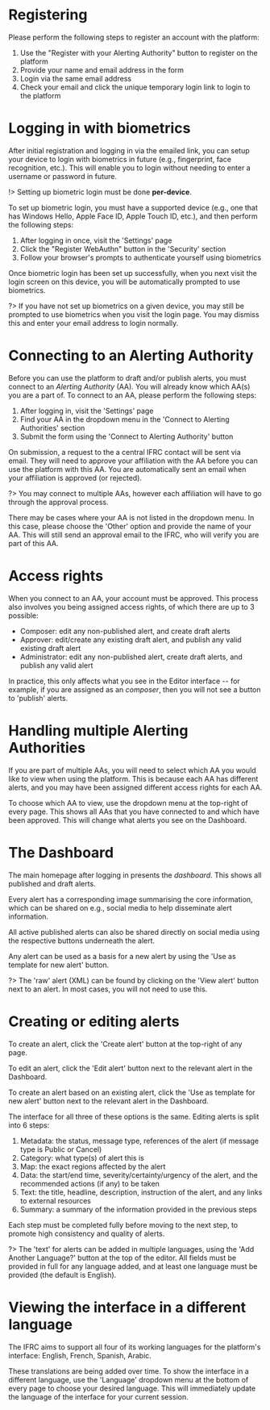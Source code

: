 # Registering

Please perform the following steps to register an account with the platform:

1. Use the "Register with your Alerting Authority" button to register on the platform
2. Provide your name and email address in the form
3. Login via the same email address
4. Check your email and click the unique temporary login link to login to the platform

# Logging in with biometrics

After initial registration and logging in via the emailed link, you can setup your device to login with biometrics in future (e.g., fingerprint, face recognition, etc.). This will enable you to login without needing to enter a username or password in future.

!> Setting up biometric login must be done **per-device**.

To set up biometric login, you must have a supported device (e.g., one that has Windows Hello, Apple Face ID, Apple Touch ID, etc.), and then perform the following steps:

1. After logging in once, visit the 'Settings' page
2. Click the "Register WebAuthn" button in the 'Security' section
3. Follow your browser's prompts to authenticate yourself using biometrics

Once biometric login has been set up successfully, when you next visit the login screen on this device, you will be automatically prompted to use biometrics.

?> If you have not set up biometrics on a given device, you may still be prompted to use biometrics when you visit the login page. You may dismiss this and enter your email address to login normally.

# Connecting to an Alerting Authority

Before you can use the platform to draft and/or publish alerts, you must connect to an _Alerting Authority_ (AA). You will already know which AA(s) you are a part of. To connect to an AA, please perform the following steps:

1. After logging in, visit the 'Settings' page
2. Find your AA in the dropdown menu in the 'Connect to Alerting Authorities' section
3. Submit the form using the 'Connect to Alerting Authority' button

On submission, a request to the a central IFRC contact will be sent via email. They will need to approve your affiliation with the AA before you can use the platform with this AA. You are automatically sent an email when your affiliation is approved (or rejected).

?> You may connect to multiple AAs, however each affiliation will have to go through the approval process.

There may be cases where your AA is not listed in the dropdown menu. In this case, please choose the 'Other' option and provide the name of your AA. This will still send an approval email to the IFRC, who will verify you are part of this AA.

# Access rights

When you connect to an AA, your account must be approved. This process also involves you being assigned access rights, of which there are up to 3 possible:

- Composer: edit any non-published alert, and create draft alerts
- Approver: edit/create any existing draft alert, and publish any valid existing draft alert
- Administrator: edit any non-published alert, create draft alerts, and publish any valid alert

In practice, this only affects what you see in the Editor interface -- for example, if you are assigned as an _composer_, then you will not see a button to 'publish' alerts.

# Handling multiple Alerting Authorities

If you are part of multiple AAs, you will need to select which AA you would like to view when using the platform. This is because each AA has different alerts, and you may have been assigned different access rights for each AA.

To choose which AA to view, use the dropdown menu at the top-right of every page. This shows all AAs that you have connected to and which have been approved. This will change what alerts you see on the Dashboard.

# The Dashboard

The main homepage after logging in presents the _dashboard_. This shows all published and draft alerts.

Every alert has a corresponding image summarising the core information, which can be shared on e.g., social media to help disseminate alert information.

All active published alerts can also be shared directly on social media using the respective buttons underneath the alert.

Any alert can be used as a basis for a new alert by using the 'Use as template for new alert' button.

?> The 'raw' alert (XML) can be found by clicking on the 'View alert' button next to an alert. In most cases, you will not need to use this.

# Creating or editing alerts

To create an alert, click the 'Create alert' button at the top-right of any page.

To edit an alert, click the 'Edit alert' button next to the relevant alert in the Dashboard.

To create an alert based on an existing alert, click the 'Use as template for new alert' button next to the relevant alert in the Dashboard.

The interface for all three of these options is the same. Editing alerts is split into 6 steps:

1. Metadata: the status, message type, references of the alert (if message type is Public or Cancel)
2. Category: what type(s) of alert this is
3. Map: the exact regions affected by the alert
4. Data: the start/end time, severity/certainty/urgency of the alert, and the recommended actions (if any) to be taken
5. Text: the title, headline, description, instruction of the alert, and any links to external resources
6. Summary: a summary of the information provided in the previous steps

Each step must be completed fully before moving to the next step, to promote high consistency and quality of alerts.

?> The 'text' for alerts can be added in multiple languages, using the 'Add Another Language?' button at the top of the editor. All fields must be provided in full for any language added, and at least one language must be provided (the default is English).

# Viewing the interface in a different language

The IFRC aims to support all four of its working languages for the platform's interface: English, French, Spanish, Arabic.

These translations are being added over time. To show the interface in a different language, use the 'Language' dropdown menu at the bottom of every page to choose your desired language. This will immediately update the language of the interface for your current session.

